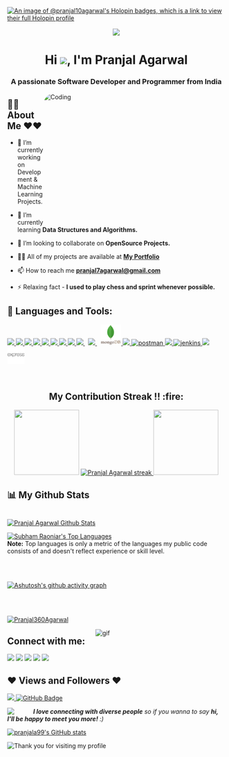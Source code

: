 [![An image of @pranjal10agarwal's Holopin badges, which is a link to view their full Holopin profile](https://holopin.me/pranjal10agarwal)](https://holopin.io/@pranjal10agarwal)

<div align="center">
<img src="https://user-images.githubusercontent.com/42115530/92640221-9728ca00-f2fa-11ea-8994-c72b26e937de.gif" align="center"/>
</div>
<h1 align="center">Hi <img src="https://raw.githubusercontent.com/MartinHeinz/MartinHeinz/master/wave.gif" width="30px">, I'm Pranjal Agarwal</h1>
<h3 align="center">A passionate Software Developer and Programmer from India</h3>

</p>
<img align="right" alt="Coding" src="https://camo.githubusercontent.com/683e2187241c641430216c864ce93fc5a0e0dfb232c5a01d1c54b54d63aa8cb2/68747470733a2f2f63646e2e6472696262626c652e636f6d2f75736572732f313136323037372f73637265656e73686f74732f333834383931342f70726f6772616d6d65722e676966" data-canonical-src="https://cdn.dribbble.com/users/1162077/screenshots/3848914/programmer.gif" style="width:420px ; height:300px ; border-radius: 25px; display: inline-block;" data-target="animated-image.originalImage">

## 🙋‍♂️ About Me ❤❤

- 🔭 I’m currently working on Development & Machine Learning Projects.

- 🌱 I’m currently learning **Data Structures and Algorithms.**

- 👯 I’m looking to collaborate on **OpenSource Projects.**

- 👨‍💻 All of my projects are available at **[My Portfolio](https://github.com/Pranjal360Agarwal)**

- 📫 How to reach me **pranjal7agarwal@gmail.com**

- ⚡ Relaxing fact - **I used to play chess and sprint whenever possible.**

## 🚀 Languages and Tools:

<p align="left"> 
    <a href="https://www.java.com" target="_blank"> <img src="https://img.icons8.com/color/48/000000/java-coffee-cup-logo.png"/> </a>
    <a href="https://reactjs.org/" target="_blank"> <img src="https://img.icons8.com/color/48/000000/react-native.png"/> </a>
    <a href="https://spring.io/projects/spring-boot" target="_blank"> <img src="https://img.icons8.com/color/48/000000/spring-logo.png"/> </a> 
    <a href="https://developer.mozilla.org/en-US/docs/Web/JavaScript" target="_blank"> <img src="https://img.icons8.com/color/48/000000/javascript.png"/> </a> 
    <a href="https://www.w3.org/html/" target="_blank"> <img src="https://img.icons8.com/color/48/000000/html-5.png"/> </a> 
    <a href="https://www.w3schools.com/css/" target="_blank"> <img src="https://img.icons8.com/color/48/000000/css3.png"/> </a> 
    <a href="https://getbootstrap.com" target="_blank"> <img src="https://img.icons8.com/color/48/000000/bootstrap.png"/> </a> 
    <a href="https://www.python.org" target="_blank"> <img src="https://img.icons8.com/color/48/000000/python.png"/> </a> 
    <a style="padding-right:8px;" href="https://nodejs.org" target="_blank"> <img src="https://img.icons8.com/color/48/000000/nodejs.png"/> </a> 
    <a style="padding-right:8px;" href="https://www.mysql.com/" target="_blank"> <img src="https://img.icons8.com/fluent/50/000000/mysql-logo.png"/> </a>
    <a href="https://www.mongodb.com/" target="_blank"> <img src="https://raw.githubusercontent.com/devicons/devicon/master/icons/mongodb/mongodb-original-wordmark.svg" alt="mongodb" width="48" height="48"/> </a> 
    <a href="https://firebase.google.com/" target="_blank"> <img src="https://img.icons8.com/color/48/000000/firebase.png"/> </a> 
    <a href="https://postman.com" target="_blank"> <img src="https://www.vectorlogo.zone/logos/getpostman/getpostman-icon.svg" alt="postman" width="45" height="45"/> </a>   
    <a href="https://git-scm.com/" target="_blank"> <img src="https://img.icons8.com/color/48/000000/git.png"/> </a> 
    <a href="https://www.jenkins.io" target="_blank"> <img src="https://www.vectorlogo.zone/logos/jenkins/jenkins-icon.svg" alt="jenkins" width="48" height="48"/> </a> 
    <a href="https://redux.js.org" target="_blank"> <img src="https://img.icons8.com/color/48/000000/redux.png"/> </a>
    <a href="https://expressjs.com" target="_blank"> <img src="https://raw.githubusercontent.com/devicons/devicon/master/icons/express/express-original-wordmark.svg" alt="express" width="40" height="40"/> </a>
</p>

<!-- [![React Badge](https://img.shields.io/badge/-React-61DBFB?style=for-the-badge&labelColor=black&logo=react&logoColor=61DBFB)](#)  [![Javascript Badge](https://img.shields.io/badge/-Javascript-F0DB4F?style=for-the-badge&labelColor=black&logo=javascript&logoColor=F0DB4F)](#) [![Typescript Badge](https://img.shields.io/badge/-Typescript-007acc?style=for-the-badge&labelColor=black&logo=typescript&logoColor=007acc)](#) [![Nodejs Badge](https://img.shields.io/badge/-Nodejs-3C873A?style=for-the-badge&labelColor=black&logo=node.js&logoColor=3C873A)](#) [![GraphQL Badge](https://img.shields.io/badge/-GraphQl-e535ab?style=for-the-badge&labelColor=black&logo=node.js&logoColor=e535ab)](#) -->
<br/>

<h2 align="center">My Contribution Streak !! :fire:</h2>

<p align="center">
    <a>
   <img height="150" width="150" src="https://github.com/kishanrajput23/kishanrajput23/blob/main/images/left.png">
    <a href="https://github.com/Pranjal360Agarwal/github-readme-streak-stats">
        <img title="🔥 Get streak stats for your profile at git.io/streak-stats" alt="Pranjal Agarwal streak" src="https://github-readme-streak-stats.herokuapp.com/?user=Pranjal360Agarwal&theme=black-ice&hide_border=true&stroke=0000&background=060A0CD0"/>
   <img height="150" width="150" src="https://github.com/kishanrajput23/kishanrajput23/blob/main/images/right.png">
    </a>
</p>

## 📊 My Github Stats

  <br/>
    <a href="https://github.com/Pranjal360Agarwal/github-readme-stats"><img alt="Pranjal Agarwal Github Stats" src="https://github-readme-stats.vercel.app/api?username=Pranjal360Agarwal&show_icons=true&count_private=true&theme=react&hide_border=true&bg_color=0D1117" /></a>
    
  <a href="https://github.com/Pranjal360Agarwal/github-readme-stats"><img alt="Subham Raoniar's Top Languages" src="https://github-readme-stats.vercel.app/api/top-langs/?username=Pranjal360Agarwal&langs_count=8&count_private=true&layout=compact&theme=react&hide_border=true&bg_color=0D1117" /></a>
  <br/>
  <b>Note:</b> Top languages is only a metric of the languages my public code consists of and doesn't reflect experience or skill level.
    


<br/>
<br/>

<!--<a href="https://github.com/Pranjal360Agarwal/github-readme-activity-graph"><img alt="Pranjal Agarwal's Activity Graph" src="https://activity-graph.herokuapp.com/graph?username=Pranjal360Agarwal&bg_color=0D1117&color=5BCDEC&line=5BCDEC&point=FFFFFF&hide_border=true" /></a>-->
    
[![Ashutosh's github activity graph](https://github-readme-activity-graph.vercel.app/graph?username=Pranjal360Agarwal&bg_color=000000&color=4c4f9e&line=4c5a9e&point=fff5f5&area=true&hide_border=true)](https://github.com/ashutosh00710/github-readme-activity-graph)

<br/>
<br/>


<p align="left"> <a href="https://github.com/ryo-ma/github-profile-trophy"><img src="https://github-profile-trophy.vercel.app/?username=Pranjal360Agarwal" alt="Pranjal360Agarwal" /></a> </p>

<div> 
<img src="gif.gif" width="300px" alt=gif align="right"> 
</div>

## Connect with me:
<p align="left">

<a href = "https://www.linkedin.com/in/pranjal-agarwal-11b543226/"><img src="https://img.icons8.com/fluent/48/000000/linkedin.png"/></a>
<a href = "https://twitter.com/Pranjal12393385"><img src="https://img.icons8.com/fluent/48/000000/twitter.png"/></a>
<a href = "https://www.instagram.com/pranjaltechsaver/?hl=en"><img src="https://img.icons8.com/fluent/48/000000/instagram-new.png"/></a>
<a href = "https://www.youtube.com/channel/UC_4ygse-QDNkf8Rp3kBS8zg"><img src="https://img.icons8.com/color/48/000000/youtube-play.png"/></a>
<a href = "https://profile-summary-for-github.com/user/Pranjal360Agarwal"><img src="https://img.icons8.com/color-glass/48/000000/github--v1.png"/></a>


</p>

## ❤ Views and Followers ❤
<a href="https://github.com/Meghna-DAS/github-profile-views-counter">
    <img src="https://komarev.com/ghpvc/?username=Pranjal360Agarwal">
</a>
<a href="https://github.com/Pranjal360Agarwal?tab=followers"><img src="https://img.shields.io/github/followers/Pranjal360Agarwal?label=Followers&style=social" alt="GitHub Badge"></a>

<br/>

<p><img align="left" src="https://media.giphy.com/media/LnQjpWaON8nhr21vNW/giphy.gif" width="60"><em><b>I love connecting with diverse people</b> so if you wanna to say <b>hi, I'll be happy to meet you more!</b> :)</em></p>

<a href="https://quine.sh/profile/pranjala99"><img src="https://stats.quine.sh/pranjala99/github?theme=dark" alt="pranjala99's GitHub stats" width="400px"></a>


<img height="120" alt="Thank you for visiting my profile" width="100%" src="https://github.com/dibyendu415/dibyendu415/blob/master/marquee.svg" />
